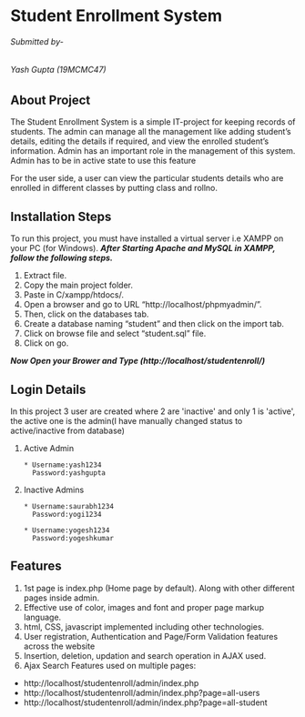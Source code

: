 #  Student Enrollment System
###### Submitted by-
###### Yash Gupta (19MCMC47)

## About Project 
The Student Enrollment System is a simple IT-project for keeping records of students. The admin can manage all the management like adding student’s details, editing the details if required, and view the enrolled student’s information. Admin has an important role in the management of this system. Admin has to be in active state to use this feature

For the user side, a user can view the particular students details who are enrolled in different classes by putting class and rollno.

## Installation Steps
To run this project, you must have installed a virtual server i.e XAMPP on your PC (for Windows). 
***After Starting Apache and MySQL in XAMPP, follow the following steps.***

1. Extract file.
2. Copy the main project folder.
3. Paste in C/xampp/htdocs/.
4. Open a browser and go to URL “http://localhost/phpmyadmin/”.
5. Then, click on the databases tab.
6. Create a database naming “student” and then click on the import tab.
7. Click on browse file and select “student.sql” file.
8. Click on go.

***Now Open your Brower and Type (http://localhost/studentenroll/)***

## Login Details
In this project 3 user are created where 2 are 'inactive' and only 1 is 'active', the active one is the admin(I have manually changed status to active/inactive from database)
1. Active Admin

       * Username:yash1234
         Password:yashgupta

2. Inactive Admins

       * Username:saurabh1234
         Password:yogi1234

       * Username:yogesh1234
         Password:yogeshkumar
## Features
1. 1st page is index.php (Home page by default). Along with other different pages inside admin.
2. Effective use of color, images and font and proper page markup language.
3. html, CSS, javascript implemented including other technologies.
4. User registration, Authentication and Page/Form Validation features across the website
5. Insertion, deletion, updation and search operation in AJAX used.
6. Ajax Search Features used on multiple pages:         
* http://localhost/studentenroll/admin/index.php
* http://localhost/studentenroll/admin/index.php?page=all-users
* http://localhost/studentenroll/admin/index.php?page=all-student
 









